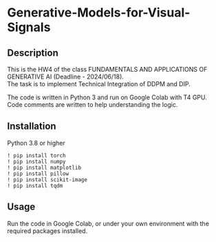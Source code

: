 # Generative-Models-for-Visual-Signals

## Description

This is the HW4 of the class FUNDAMENTALS AND APPLICATIONS OF GENERATIVE AI (Deadline - 2024/06/18).  
The task is to implement Technical Integration of DDPM and DIP.  

The code is written in Python 3 and run on Google Colab with T4 GPU.  
Code comments are written to help understanding the logic.  

## Installation

Python 3.8 or higher  
```
! pip install torch  
! pip install numpy  
! pip install matplotlib  
! pip install pillow  
! pip install scikit-image  
! pip install tqdm  
```

## Usage

Run the code in Google Colab, or under your own environment with the required packages installed.  
